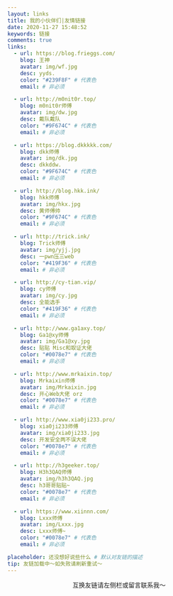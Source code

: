 ```yaml
---
layout: links
title: 我的小伙伴们|友情链接
date: 2020-11-27 15:48:52
keywords: 链接
comments: true
links:
  - url: https://blog.frieggs.com/
    blog: 王神
    avatar: img/wf.jpg
    desc: yyds.
    color: "#239F8F" # 代表色
    email: # 非必须

  - url: http://m0nit0r.top/
    blog: m0nit0r师傅
    avatar: img/dw.jpg
    desc: 戴队戴队
    color: "#9F674C" # 代表色
    email: # 非必须

  - url: https://blog.dkkkkk.com/
    blog: dkk师傅
    avatar: img/dk.jpg
    desc: dkkddw.
    color: "#9F674C" # 代表色
    email: # 非必须

  - url: http://blog.hkk.ink/
    blog: hkk师傅
    avatar: img/hkx.jpg
    desc: 黄师傅帅
    color: "#9F674C" # 代表色
    email: # 非必须

  - url: http://trick.ink/
    blog: Trick师傅
    avatar: img/yjj.jpg
    desc: 一pwn压三web
    color: "#419F36" # 代表色
    email: # 非必须

  - url: http://cy-tian.vip/
    blog: cy师傅
    avatar: img/cy.jpg
    desc: 全能选手
    color: "#419F36" # 代表色
    email: # 非必须

  - url: http://www.ga1axy.top/
    blog: Ga1@xy师傅
    avatar: img/Ga1@xy.jpg
    desc: 贴贴 Misc和取证大佬
    color: "#0078e7" # 代表色
    email: # 非必须

  - url: http://www.mrkaixin.top/
    blog: Mrkaixin师傅
    avatar: img/Mrkaixin.jpg
    desc: 开心Web大佬 orz
    color: "#0078e7" # 代表色
    email: # 非必须

  - url: http://www.xia0ji233.pro/
    blog: xia0ji233师傅
    avatar: img/xia0ji233.jpg
    desc: 开发安全两不误大佬
    color: "#0078e7" # 代表色
    email: # 非必须

  - url: http://h3geeker.top/
    blog: H3h3QAQ师傅
    avatar: img/h3h3QAQ.jpg
    desc: h3哥哥贴贴~
    color: "#0078e7" # 代表色
    email: # 非必须

  - url: https://www.xiinnn.com/
    blog: Lxxx师傅
    avatar: img/Lxxx.jpg
    desc: Lxxx师傅~
    color: "#0078e7" # 代表色
    email: # 非必须

placeholder: 还没想好说些什么 # 默认对友链的描述
tip: 友链加载中～如失败请刷新重试～
---
```


<p align="center">互换友链请左侧栏或留言联系我～</p>